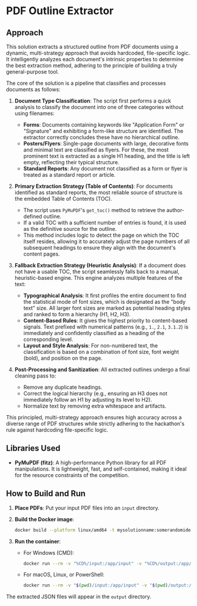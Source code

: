 # PDF Outline Extractor

## Approach

This solution extracts a structured outline from PDF documents using a dynamic, multi-strategy approach that avoids hardcoded, file-specific logic. It intelligently analyzes each document's intrinsic properties to determine the best extraction method, adhering to the principle of building a truly general-purpose tool.

The core of the solution is a pipeline that classifies and processes documents as follows:

1.  **Document Type Classification**: The script first performs a quick analysis to classify the document into one of three categories without using filenames:
    * **Forms**: Documents containing keywords like "Application Form" or "Signature" and exhibiting a form-like structure are identified. The extractor correctly concludes these have no hierarchical outline.
    * **Posters/Flyers**: Single-page documents with large, decorative fonts and minimal text are classified as flyers. For these, the most prominent text is extracted as a single H1 heading, and the title is left empty, reflecting their typical structure.
    * **Standard Reports**: Any document not classified as a form or flyer is treated as a standard report or article.

2.  **Primary Extraction Strategy (Table of Contents)**: For documents identified as standard reports, the most reliable source of structure is the embedded Table of Contents (TOC).
    * The script uses `PyMuPDF`'s `get_toc()` method to retrieve the author-defined outline.
    * If a valid TOC with a sufficient number of entries is found, it is used as the definitive source for the outline.
    * This method includes logic to detect the page on which the TOC itself resides, allowing it to accurately adjust the page numbers of all subsequent headings to ensure they align with the document's content pages.

3.  **Fallback Extraction Strategy (Heuristic Analysis)**: If a document does not have a usable TOC, the script seamlessly falls back to a manual, heuristic-based engine. This engine analyzes multiple features of the text:
    * **Typographical Analysis**: It first profiles the entire document to find the statistical mode of font sizes, which is designated as the "body text" size. All larger font sizes are marked as potential heading styles and ranked to form a hierarchy (H1, H2, H3).
    * **Content-Based Rules**: It gives the highest priority to content-based signals. Text prefixed with numerical patterns (e.g., `1.`, `2.1`, `3.1.2`) is immediately and confidently classified as a heading of the corresponding level.
    * **Layout and Style Analysis**: For non-numbered text, the classification is based on a combination of font size, font weight (bold), and position on the page.

4.  **Post-Processing and Sanitization**: All extracted outlines undergo a final cleaning pass to:
    * Remove any duplicate headings.
    * Correct the logical hierarchy (e.g., ensuring an H3 does not immediately follow an H1 by adjusting its level to H2).
    * Normalize text by removing extra whitespace and artifacts.

This principled, multi-strategy approach ensures high accuracy across a diverse range of PDF structures while strictly adhering to the hackathon's rule against hardcoding file-specific logic.

## Libraries Used

* **PyMuPDF (fitz)**: A high-performance Python library for all PDF manipulations. It is lightweight, fast, and self-contained, making it ideal for the resource constraints of the competition.

## How to Build and Run

1.  **Place PDFs**: Put your input PDF files into an `input` directory.

2.  **Build the Docker image**:
    ```bash
    docker build --platform linux/amd64 -t mysolutionname:somerandomidentifier .
    ```

3.  **Run the container**:
    * For Windows (CMD):
        ```bash
        docker run --rm -v "%CD%/input:/app/input" -v "%CD%/output:/app/output" --network none mysolutionname:somerandomidentifier
        ```
    * For macOS, Linux, or PowerShell:
        ```bash
        docker run --rm -v "$(pwd)/input:/app/input" -v "$(pwd)/output:/app/output" --network none mysolutionname:somerandomidentifier
        ```

The extracted JSON files will appear in the `output` directory.
